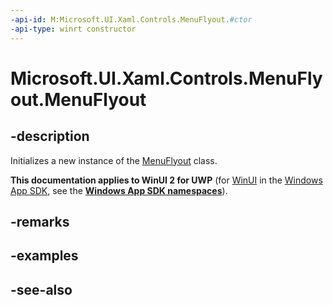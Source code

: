```yaml
---
-api-id: M:Microsoft.UI.Xaml.Controls.MenuFlyout.#ctor
-api-type: winrt constructor
---
```


<!-- Method syntax
public MenuFlyout()
-->

# Microsoft.UI.Xaml.Controls.MenuFlyout.MenuFlyout

## -description
Initializes a new instance of the [MenuFlyout](menuflyout.md) class.

**This documentation applies to WinUI 2 for UWP** (for [WinUI](/windows/apps/winui/winui3/) in the [Windows App SDK](/windows/apps/windows-app-sdk/), see the **[Windows App SDK namespaces](/windows/windows-app-sdk/api/winrt/)**).

## -remarks

## -examples

## -see-also
